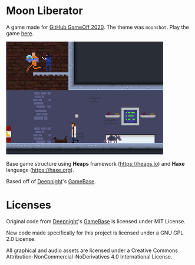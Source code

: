 # Moon Liberator

A game made for [GitHub GameOff 2020](https://itch.io/jam/game-off-2020/rate/833299). The theme was `moonshot`. Play the game [here](https://lehaine.com/moon-liberator).

![gif](/screenshots/shooting.gif)

Base game structure using **Heaps** framework (https://heaps.io) and **Haxe** language (https://haxe.org).

Based off of [Deepnight](https://deepnight.net/)'s [GameBase](https://github.com/deepnight/gameBase/).

# Licenses

Original code from [Deepnight](https://deepnight.net/)'s [GameBase](https://github.com/deepnight/gameBase/) is licensed under MIT License.

New code made specifically for this project is licensed under a GNU GPL 2.0 License.

All graphical and audio assets are licensed under a Creative Commons Attribution-NonCommercial-NoDerivatives 4.0 International License.
